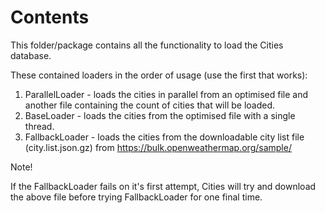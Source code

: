 # Contents

This folder/package contains all the functionality to load the Cities database.

These contained loaders in the order of usage (use the first that works):
1) ParallelLoader - loads the cities in parallel from an optimised file and 
another file containing the count of cities that will be loaded.
2) BaseLoader - loads the cities from the optimised file with a single thread.
3) FallbackLoader - loads the cities from the downloadable city list file
(city.list.json.gz) from https://bulk.openweathermap.org/sample/

Note!

If the FallbackLoader fails on it's first attempt, Cities will try and download
the above file before trying FallbackLoader for one final time.